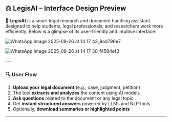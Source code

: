 ## ⚖️ LegisAI – Interface Design Preview

🧠 **LegisAI** is a smart legal research and document handling assistant designed to help students, legal professionals, and researchers work more efficiently. Below is a glimpse of its user-friendly and intuitive interface:

<p align="center">
  
![WhatsApp Image 2025-08-26 at 14 17 43_9ad796e7](https://github.com/user-attachments/assets/45beedb4-1b6b-49c8-b95a-d0fb9b63b7cf)

![WhatsApp Image 2025-08-26 at 14 17 30_f4584ef3](https://github.com/user-attachments/assets/2ab1b9b5-3f3d-46f5-a77c-e190ee540931)
</p>
--- 

### 🔍 User Flow

1. **Upload your legal document** (e.g., case, judgment, petition)  
2. The tool **extracts and analyzes** the content using AI models  
3. **Ask questions** related to the document or any legal topic  
4. Get **instant structured answers** powered by LLMs and NLP tools  
5. Optionally, **download summaries or highlighted points**  

--- 

